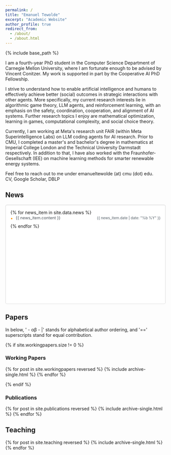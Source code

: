```yaml
---
permalink: /
title: "Emanuel Tewolde"
excerpt: "Academic Website"
author_profile: true
redirect_from: 
  - /about/
  - /about.html
---
```


{% include base_path %}

<!-- Welcome to my academic website! It is work in progress, especially starting from the section "Working Papers". -->

I am a fourth-year PhD student in the Computer Science Department of Carnegie Mellon University, where I am fortunate enough to be advised by <a href=" https://www.cs.cmu.edu/~conitzer/ " target="_blank"  rel="noopener noreferrer" style="text-decoration: none">Vincent Conitzer</a>. My work is supported in part by the Cooperative AI PhD Fellowship.
<!-- and to be part of the <a href=" https://www.cs.cmu.edu/~focal/ " target="_blank"  rel="noopener noreferrer" style="text-decoration: none">Foundations of Cooperative AI Lab (FOCAL)</a>. -->

I strive to understand how to enable artificial intelligence and humans to effectively achieve better (social) outcomes in strategic interactions with other agents. More specifically, my current research interests lie in algorithmic game theory, LLM agents, and reinforcement learning, with an emphasis on the safety, coordination, cooperation, and alignment of AI systems. Further research topics I enjoy are mathematical optimization, learning in games, computational complexity, and social choice theory.

Currently, I am working at Meta's research unit FAIR (within Meta Superintelligence Labs) on LLM coding agents for AI research. Prior to CMU, I completed a master's and bachelor's degree in mathematics at Imperial College London and the Technical University Darmstadt respectively. In addition to that, I have also worked with the Fraunhofer-Gesellschaft (IEE) on machine learning methods for smarter renewable energy systems.
<!-- <a href=" https://www.iee.fraunhofer.de/en.html " target="_blank"  rel="noopener noreferrer" style="text-decoration: none">Fraunhofer-Gesellschaft (IEE)</a> -->

Feel free to reach out to me under emanueltewolde (at) cmu (dot) edu.
<br>
<a href=" ../files/CV.pdf " target="_blank"  rel="noopener noreferrer" style="text-decoration: none">CV</a>,  <a href=" https://scholar.google.com/citations?user=LpZkIogAAAAJ&hl=en " target="_blank"  rel="noopener noreferrer" style="text-decoration: none">Google Scholar</a>, <a href=" https://dblp.org/pid/305/4404.html " target="_blank"  rel="noopener noreferrer" style="text-decoration: none">DBLP</a> 

<!--| <a href=" https://scholar.google.com/citations?user=LpZkIogAAAAJ&hl=en " target="_blank"  rel="noopener noreferrer" style="text-decoration: none">DBLP</a> -->

<!-- {% if author.googlescholar %}
  You can find my articles on <u><a href="{{author.googlescholar}}">my Google Scholar profile</a>.</u>
{% endif %} -->

<div class="news-section">
  <h2>News</h2>
  <div class="news-container" style="height: 280px; overflow-y: scroll; background: white; border: 1px solid #ddd; border-radius: 5px; padding: 15px; box-shadow: inset 0 1px 3px rgba(0,0,0,0.1);">
    <ul class="news-list" style="margin: 0; padding: 0; list-style: none;">
      {% for news_item in site.data.news %}
        <li class="news-item" style="display: flex; justify-content: space-between; align-items: center; margin-bottom: 0.6em; padding-left: 1.2em; position: relative;">
          <span style="color: #ff9500; font-size: 1em; position: absolute; left: 0; top: 50%; transform: translateY(-50%);">•</span>
          <span class="news-content" style="color: #495057; font-size: 0.9em; line-height: 1.4; flex: 1; margin-right: 1.5em;">{{ news_item.content }}</span>
          <span class="news-date" style="font-size: 0.8em; color: #6c757d; font-weight: 500; white-space: nowrap; flex-shrink: 0; text-align: right;">{{ news_item.date | date: "%b %Y" }}</span>
        </li>
      {% endfor %}
    </ul>
  </div>
</div>

## Papers


In below, ' - &alpha;&beta; - &#124;' stands for alphabetical author ordering, and '==' superscripts stand for equal contribution.

{% if site.workingpapers.size != 0 %}
### Working Papers

{% for post in site.workingpapers reversed %}
  {% include archive-single.html %}
{% endfor %}

{% endif %}

### Publications

{% for post in site.publications reversed %}
  {% include archive-single.html %}
{% endfor %}

## Teaching

{% for post in site.teaching reversed %}
  {% include archive-single.html %}
{% endfor %}

